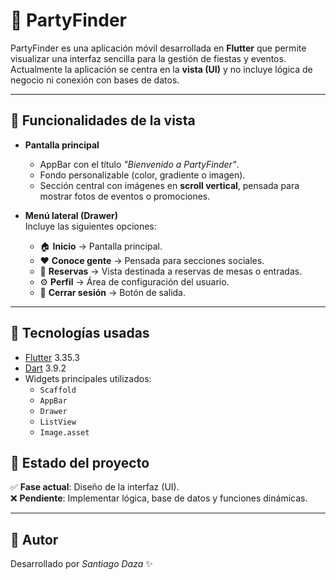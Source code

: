 # 🎉 PartyFinder

PartyFinder es una aplicación móvil desarrollada en **Flutter** que permite visualizar una interfaz sencilla para la gestión de fiestas y eventos.  
Actualmente la aplicación se centra en la **vista (UI)** y no incluye lógica de negocio ni conexión con bases de datos.

---

## 📱 Funcionalidades de la vista

- **Pantalla principal**  
  - AppBar con el título *"Bienvenido a PartyFinder"*.
  - Fondo personalizable (color, gradiente o imagen).
  - Sección central con imágenes en **scroll vertical**, pensada para mostrar fotos de eventos o promociones.

- **Menú lateral (Drawer)**  
  Incluye las siguientes opciones:
  - 🏠 **Inicio** → Pantalla principal.
  - ❤️ **Conoce gente** → Pensada para secciones sociales.
  - 👤 **Reservas** → Vista destinada a reservas de mesas o entradas.
  - ⚙️ **Perfil** → Área de configuración del usuario.
  - 🚪 **Cerrar sesión** → Botón de salida.

---

## 🚀 Tecnologías usadas

- [Flutter](https://flutter.dev/) 3.35.3  
- [Dart](https://dart.dev/) 3.9.2  
- Widgets principales utilizados:
  - `Scaffold`
  - `AppBar`
  - `Drawer`
  - `ListView`
  - `Image.asset`

## 📌 Estado del proyecto

✅ **Fase actual**: Diseño de la interfaz (UI).  
❌ **Pendiente**: Implementar lógica, base de datos y funciones dinámicas.

---

## 📝 Autor

Desarrollado por *Santiago Daza* ✨


